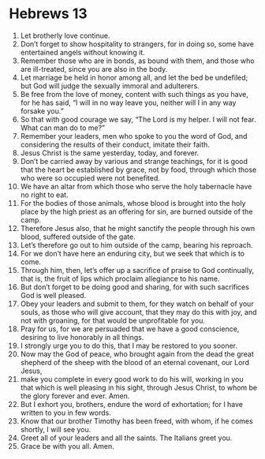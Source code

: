 ﻿
# Hebrews 13
1. Let brotherly love continue. 
2. Don’t forget to show hospitality to strangers, for in doing so, some have entertained angels without knowing it. 
3. Remember those who are in bonds, as bound with them, and those who are ill-treated, since you are also in the body. 
4. Let marriage be held in honor among all, and let the bed be undefiled; but God will judge the sexually immoral and adulterers. 
5. Be free from the love of money, content with such things as you have, for he has said, “I will in no way leave you, neither will I in any way forsake you.” 
6. So that with good courage we say, “The Lord is my helper. I will not fear. What can man do to me?” 
7. Remember your leaders, men who spoke to you the word of God, and considering the results of their conduct, imitate their faith. 
8. Jesus Christ is the same yesterday, today, and forever. 
9. Don’t be carried away by various and strange teachings, for it is good that the heart be established by grace, not by food, through which those who were so occupied were not benefited. 
10. We have an altar from which those who serve the holy tabernacle have no right to eat. 
11. For the bodies of those animals, whose blood is brought into the holy place by the high priest as an offering for sin, are burned outside of the camp. 
12. Therefore Jesus also, that he might sanctify the people through his own blood, suffered outside of the gate. 
13. Let’s therefore go out to him outside of the camp, bearing his reproach. 
14. For we don’t have here an enduring city, but we seek that which is to come. 
15. Through him, then, let’s offer up a sacrifice of praise to God continually, that is, the fruit of lips which proclaim allegiance to his name. 
16. But don’t forget to be doing good and sharing, for with such sacrifices God is well pleased. 
17. Obey your leaders and submit to them, for they watch on behalf of your souls, as those who will give account, that they may do this with joy, and not with groaning, for that would be unprofitable for you. 
18. Pray for us, for we are persuaded that we have a good conscience, desiring to live honorably in all things. 
19. I strongly urge you to do this, that I may be restored to you sooner. 
20. Now may the God of peace, who brought again from the dead the great shepherd of the sheep with the blood of an eternal covenant, our Lord Jesus, 
21. make you complete in every good work to do his will, working in you that which is well pleasing in his sight, through Jesus Christ, to whom be the glory forever and ever. Amen. 
22. But I exhort you, brothers, endure the word of exhortation; for I have written to you in few words. 
23. Know that our brother Timothy has been freed, with whom, if he comes shortly, I will see you. 
24. Greet all of your leaders and all the saints. The Italians greet you. 
25. Grace be with you all. Amen. 
